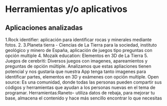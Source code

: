 # Herramientas y/o aplicativos

## Aplicaciones analizadas

1.Rock identifier: aplicación para identificar rocas y minerales mediante fotos. 
2.
3.Planeta tierra - Ciencias de La Tierra para la sociedad, instituto geológico y minero de España, aplicación de juegos tipo preguntas con opción multiple
4. Mozaik education: Elementos en 3D de La Tierra 
5. Juegos de  cerebriti: Diversos juegos con imagenes, apareamientos y preguntas de opción múltiple. 
Analizamos que estas apliaciones tienen potencial y nos gustaría que nuestra App tenga tanto imagenes para identificar partes, elementos en 3D y exámenes con opción multiple. 
Open source: Es una comunidad, donde todas las personas pueden compartir sus códigos y herramientas que ayudan a los personas nuevas en el tema de programar. 
Herramientas:Raneto- utiliza datos de rebaja, para mejorar tu base, almacena el contenido y hace más sencillo encontrar lo que necesitas
